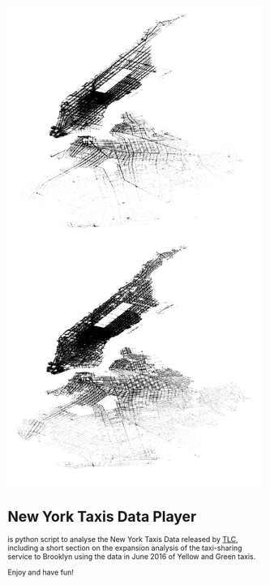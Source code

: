 ![logo][logo_pickup]
![logo][logo_dropoff]


New York Taxis Data Player 
==========================

is python script to analyse the New York Taxis Data released by [TLC][TLC], 
including a short section on the expansion analysis of the taxi-sharing service to Brooklyn 
using the data in June 2016 of Yellow and Green taxis. 

Enjoy and have fun!

[logo_pickup]: figs/brookman_pickup_v1.png
[logo_dropoff]: figs/brookman_dropoff_v1.png
[TLC]: http://www.nyc.gov/html/tlc/html/about/trip_record_data.shtml
